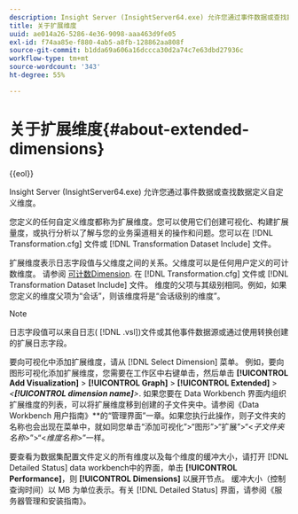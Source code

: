 ```yaml
---
description: Insight Server (InsightServer64.exe) 允许您通过事件数据或查找数据定义自定义维度。
title: 关于扩展维度
uuid: ae014a26-5286-4e36-9098-aaa463d9fe05
exl-id: f74aa85e-f880-4ab5-a8fb-128862aa808f
source-git-commit: b1dda69a606a16dccca30d2a74c7e63dbd27936c
workflow-type: tm+mt
source-wordcount: '343'
ht-degree: 55%

---
```


# 关于扩展维度{#about-extended-dimensions}

{{eol}}

Insight Server (InsightServer64.exe) 允许您通过事件数据或查找数据定义自定义维度。

您定义的任何自定义维度都称为扩展维度。您可以使用它们创建可视化、构建扩展量度，或执行分析以了解与您的业务渠道相关的操作和问题。您可以在 [!DNL Transformation.cfg] 文件或 [!DNL Transformation Dataset Include] 文件。

扩展维度表示日志字段值与父维度之间的关系。父维度可以是任何用户定义的可计数维度。 请参阅 [可计数Dimension](../../../home/c-dataset-const-proc/c-ex-dim/c-types-ex-dim/c-count-dim.md#concept-f28b633419494e7bbc510012dbfcc6f8). 在 [!DNL Transformation.cfg] 文件或 [!DNL Transformation Dataset Include] 文件。 维度的父项与其级别相同。例如，如果您定义的维度父项为“会话”，则该维度将是“会话级别的维度”。

>[!NOTE]
>
>日志字段值可以来自日志( [!DNL .vsl])文件或其他事件数据源或通过使用转换创建的扩展日志字段。

要向可视化中添加扩展维度，请从 [!DNL Select Dimension] 菜单。 例如，要向图形可视化添加扩展维度，您需要在工作区中右键单击，然后单击 **[!UICONTROL Add Visualization]** > **[!UICONTROL Graph]** > **[!UICONTROL Extended]** > *&lt;**[!UICONTROL dimension name]**>*. 如果您要在 Data Workbench 界面内组织扩展维度的列表，可以将扩展维度移到创建的子文件夹中。请参阅《Data Workbench 用户指南》**&#x200B;的“管理界面”一章。如果您执行此操作，则子文件夹的名称也会出现在菜单中，就如同您单击“添加可视化”>“图形”>“扩展”>“&lt;*子文件夹名称*>”>“&lt;*维度名称*>”一样。

要查看为数据集配置文件定义的所有维度以及每个维度的缓冲大小，请打开 [!DNL Detailed Status] data workbench中的界面，单击 **[!UICONTROL Performance]**，则 **[!UICONTROL Dimensions]** 以展开节点。 缓冲大小（控制查询时间）以 MB 为单位表示。有关 [!DNL Detailed Status] 界面，请参阅《服务器管理和安装指南》。

